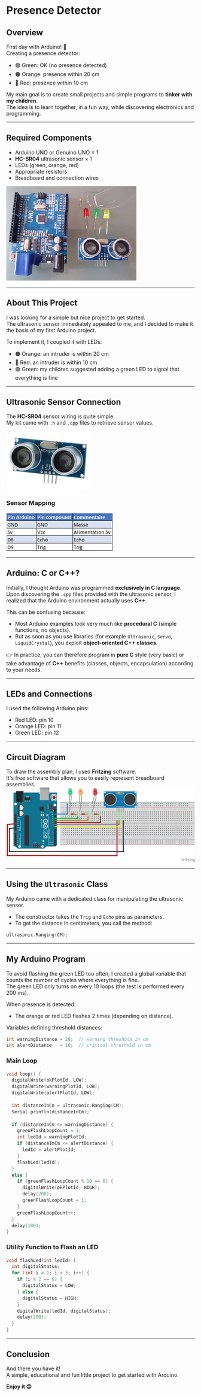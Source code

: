 # Presence Detector

## Overview

First day with Arduino! 🎉  
Creating a presence detector:

- 🟢 Green: OK (no presence detected)  
- 🟠 Orange: presence within 20 cm  
- 🔴 Red: presence within 10 cm

My main goal is to create small projects and simple programs to **tinker with my children**.  
The idea is to learn together, in a fun way, while discovering electronics and programming.

---

## Required Components

- Arduino UNO or Genuino UNO × 1  
- **HC-SR04** ultrasonic sensor × 1  
- LEDs (green, orange, red)  
- Appropriate resistors  
- Breadboard and connection wires

![Arduino UNO](components.jpg)

---

## About This Project

I was looking for a simple but nice project to get started.  
The ultrasonic sensor immediately appealed to me, and I decided to make it the basis of my first Arduino project.

To implement it, I coupled it with LEDs:

- 🟠 Orange: an intruder is within 20 cm  
- 🔴 Red: an intruder is within 10 cm  
- 🟢 Green: my children suggested adding a green LED to signal that everything is fine

---

## Ultrasonic Sensor Connection

The **HC-SR04** sensor wiring is quite simple.  
My kit came with `.h` and `.cpp` files to retrieve sensor values.

![Arduino UNO](ultrasonic-sensor-hc-sr04.jpg)

### Sensor Mapping

![Arduino UNO](ultrasonic-mapping.jpg)

---

## Arduino: C or C++?

Initially, I thought Arduino was programmed **exclusively in C language**.  
Upon discovering the `.cpp` files provided with the ultrasonic sensor, I realized that the Arduino environment actually uses **C++**.

This can be confusing because:

- Most Arduino examples look very much like **procedural C** (simple functions, no objects).  
- But as soon as you use libraries (for example `Ultrasonic`, `Servo`, `LiquidCrystal`), you exploit **object-oriented C++ classes**.  

👉 In practice, you can therefore program in **pure C** style (very basic) or take advantage of **C++** benefits (classes, objects, encapsulation) according to your needs.

---

## LEDs and Connections

I used the following Arduino pins:

- Red LED: pin 10  
- Orange LED: pin 11  
- Green LED: pin 12

---

## Circuit Diagram

To draw the assembly plan, I used **Fritzing** software.  
It's free software that allows you to easily represent breadboard assemblies.
![Arduino UNO](detecteurpresence.png)

---

## Using the `Ultrasonic` Class

My Arduino came with a dedicated class for manipulating the ultrasonic sensor.

- The constructor takes the `Trig` and `Echo` pins as parameters.  
- To get the distance in centimeters, you call the method:

```cpp
ultrasonic.Ranging(CM);
```

---

## My Arduino Program

To avoid flashing the green LED too often, I created a global variable that counts the number of cycles where everything is fine.  
The green LED only turns on every 10 loops (the test is performed every 200 ms).

When presence is detected:  
- The orange or red LED flashes 2 times (depending on distance).

Variables defining threshold distances:

```cpp
int warningDistance = 20;  // warning threshold in cm
int alertDistance   = 10;  // critical threshold in cm
```

### Main Loop

```cpp
void loop() {
  digitalWrite(okPlotId, LOW);
  digitalWrite(warningPlotId, LOW);
  digitalWrite(alertPlotId, LOW);

  int distanceInCm = ultrasonic.Ranging(CM);
  Serial.println(distanceInCm);

  if (distanceInCm <= warningDistance) {
    greenFlashLoopCount = 1;
    int ledId = warningPlotId;
    if (distanceInCm <= alertDistance) {
      ledId = alertPlotId;
    }
    flashLed(ledId);
  }
  else {
    if (greenFlashLoopCount % 10 == 0) {
      digitalWrite(okPlotId, HIGH);
      delay(200);
      greenFlashLoopCount = 1;
    }
    greenFlashLoopCount++;
  }
  delay(100);
}
```

### Utility Function to Flash an LED

```cpp
void flashLed(int ledId) {
  int digitalStatus;
  for (int i = 1; i < 5; i++) {
    if (i % 2 == 0) {
      digitalStatus = LOW;
    } else {
      digitalStatus = HIGH;
    }
    digitalWrite(ledId, digitalStatus);
    delay(200);
  }
}
```

---

## Conclusion

And there you have it!  
A simple, educational and fun little project to get started with Arduino.

**Enjoy it 😉**  